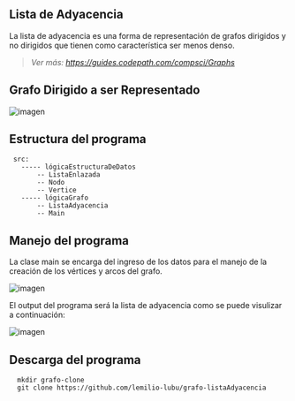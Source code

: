 ## Lista de Adyacencia
La lista de adyacencia es una forma de representación de grafos dirigidos y no dirigidos que
tienen como característica ser menos denso.

> *Ver más: https://guides.codepath.com/compsci/Graphs*

## Grafo Dirigido a ser Representado

![imagen](https://github.com/lemilio-lubu/grafo-listaAdyacencia/assets/71087557/eb552409-00b6-460d-bb6b-bae1f1f75589)

## Estructura del programa

```
 src:
   ----- lógicaEstructuraDeDatos
       -- ListaEnlazada
       -- Nodo
       -- Vertice
   ----- lógicaGrafo
       -- ListaAdyacencia
       -- Main
```

## Manejo del programa

La clase main se encarga del ingreso de los datos para el manejo de la creación 
de los vértices y arcos del grafo.

![imagen](https://github.com/lemilio-lubu/grafo-listaAdyacencia/assets/71087557/29340281-bb82-4016-914a-784efc215ed6)

El output del programa será la lista de adyacencia como se puede visulizar a continuación:

![imagen](https://github.com/lemilio-lubu/grafo-listaAdyacencia/assets/71087557/2e87129a-be56-44f1-9136-a2bb2758cf66)


## Descarga del programa

```
  mkdir grafo-clone
  git clone https://github.com/lemilio-lubu/grafo-listaAdyacencia
```

